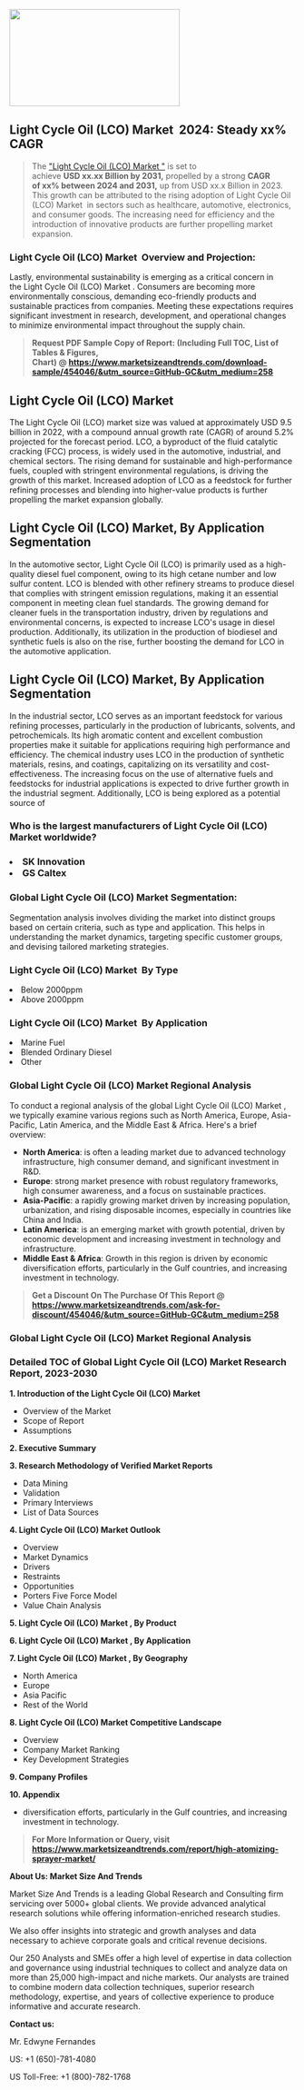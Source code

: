 <p><img class="alignnone size-medium wp-image-20088" src="https://ffe5etoiles.com/wp-content/uploads/2024/12/MST1-300x171.png" alt="" width="300" height="171" /></p><h2 id="ember46" class="ember-view reader-text-block__heading-2">Light Cycle Oil (LCO) Market &nbsp;2024: Steady&nbsp;xx% CAGR</h2><blockquote id="ember47" class="ember-view reader-text-block__blockquote">The&nbsp;<a class="app-aware-link " href="https://www.marketsizeandtrends.com/download-sample/454046/&utm_source=GitHub-GC&utm_medium=258" target="_blank" data-test-app-aware-link="">"Light Cycle Oil (LCO) Market "</a>&nbsp;is set to achieve&nbsp;<strong>USD&nbsp;xx.xx&nbsp;Billion by 2031,</strong>&nbsp;propelled by a strong&nbsp;<strong>CAGR of&nbsp;xx% between 2024 and 2031,</strong>&nbsp;up from USD xx.x Billion in 2023. This growth can be attributed to the rising adoption of&nbsp;Light Cycle Oil (LCO) Market &nbsp;in sectors such as healthcare, automotive, electronics, and consumer goods. The increasing need for efficiency and the introduction of innovative products are further propelling market expansion.</blockquote><h3 id="ember48" class="ember-view reader-text-block__heading-3">Light Cycle Oil (LCO) Market &nbsp;Overview and Projection:</h3><p id="ember49" class="ember-view reader-text-block__paragraph">Lastly, environmental sustainability is emerging as a critical concern in the&nbsp;Light Cycle Oil (LCO) Market . Consumers are becoming more environmentally conscious, demanding eco-friendly products and sustainable practices from companies. Meeting these expectations requires significant investment in research, development, and operational changes to minimize environmental impact throughout the supply chain.</p><blockquote id="ember50" class="ember-view reader-text-block__blockquote"><strong>Request PDF Sample Copy of Report: (Including Full TOC, List of Tables &amp; Figures, Chart)&nbsp;@&nbsp;<strong><a href="https://www.marketsizeandtrends.com/download-sample/454046/&utm_source=GitHub-GC&utm_medium=258" target="_blank">https://www.marketsizeandtrends.com/download-sample/454046/&utm_source=GitHub-GC&utm_medium=258</a></strong></strong></blockquote><h3 class=""><h2>Light Cycle Oil (LCO) Market</h2><p>The Light Cycle Oil (LCO) market size was valued at approximately USD 9.5 billion in 2022, with a compound annual growth rate (CAGR) of around 5.2% projected for the forecast period. LCO, a byproduct of the fluid catalytic cracking (FCC) process, is widely used in the automotive, industrial, and chemical sectors. The rising demand for sustainable and high-performance fuels, coupled with stringent environmental regulations, is driving the growth of this market. Increased adoption of LCO as a feedstock for further refining processes and blending into higher-value products is further propelling the market expansion globally.</p><h2>Light Cycle Oil (LCO) Market, By Application Segmentation</h2><p>In the automotive sector, Light Cycle Oil (LCO) is primarily used as a high-quality diesel fuel component, owing to its high cetane number and low sulfur content. LCO is blended with other refinery streams to produce diesel that complies with stringent emission regulations, making it an essential component in meeting clean fuel standards. The growing demand for cleaner fuels in the transportation industry, driven by regulations and environmental concerns, is expected to increase LCO's usage in diesel production. Additionally, its utilization in the production of biodiesel and synthetic fuels is also on the rise, further boosting the demand for LCO in the automotive application.</p><h2>Light Cycle Oil (LCO) Market, By Application Segmentation</h2><p>In the industrial sector, LCO serves as an important feedstock for various refining processes, particularly in the production of lubricants, solvents, and petrochemicals. Its high aromatic content and excellent combustion properties make it suitable for applications requiring high performance and efficiency. The chemical industry uses LCO in the production of synthetic materials, resins, and coatings, capitalizing on its versatility and cost-effectiveness. The increasing focus on the use of alternative fuels and feedstocks for industrial applications is expected to drive further growth in the industrial segment. Additionally, LCO is being explored as a potential source of </h3><h3 id="" class="">Who is the largest manufacturers of&nbsp;Light Cycle Oil (LCO) Market worldwide?</h3><h3 class=""></Li><Li>SK Innovation</Li><Li> GS Caltex</h3><h3 id="ember53" class="ember-view reader-text-block__heading-3">Global&nbsp;Light Cycle Oil (LCO) Market Segmentation:</h3><p id="ember54" class="ember-view reader-text-block__paragraph">Segmentation analysis involves dividing the market into distinct groups based on certain criteria, such as type and application. This helps in understanding the market dynamics, targeting specific customer groups, and devising tailored marketing strategies.</p><h3 id="" class="">Light Cycle Oil (LCO) Market &nbsp;By Type</h3><p></Li><Li>Below 2000ppm</Li><Li> Above 2000ppm</p><h3 id="" class="">Light Cycle Oil (LCO) Market &nbsp;By Application</h3><p class=""></Li><Li>Marine Fuel</Li><Li> Blended Ordinary Diesel</Li><Li> Other</p><h3 id="ember62" class="ember-view reader-text-block__heading-3">Global Light Cycle Oil (LCO) Market Regional Analysis</h3><p id="ember63" class="ember-view reader-text-block__paragraph">To conduct a regional analysis of the global Light Cycle Oil (LCO) Market , we typically examine various regions such as North America, Europe, Asia-Pacific, Latin America, and the Middle East &amp; Africa. Here's a brief overview:</p><ul><li><strong>North America</strong>: is often a leading market due to advanced technology infrastructure, high consumer demand, and significant investment in R&amp;D.</li><li><strong>Europe</strong>: strong market presence with robust regulatory frameworks, high consumer awareness, and a focus on sustainable practices.</li><li><strong>Asia-Pacific</strong>: a rapidly growing market driven by increasing population, urbanization, and rising disposable incomes, especially in countries like China and India.</li><li><strong>Latin America</strong>: is an emerging market with growth potential, driven by economic development and increasing investment in technology and infrastructure.</li><li><strong>Middle East &amp; Africa</strong>: Growth in this region is driven by economic diversification efforts, particularly in the Gulf countries, and increasing investment in technology.</li></ul><blockquote id="ember61" class="ember-view reader-text-block__blockquote"><strong>Get a Discount On The Purchase Of This Report @ <strong><a href="https://html-cleaner.com/" target="">https://www.marketsizeandtrends.com/ask-for-discount/454046/&utm_source=GitHub-GC&utm_medium=258</a></strong></strong></blockquote><h3 id="ember62" class="ember-view reader-text-block__heading-3">Global Light Cycle Oil (LCO) Market Regional Analysis</h3><h3 id="" class="">Detailed TOC of Global Light Cycle Oil (LCO) Market Research Report, 2023-2030</h3><p id="" class=""><strong>1. Introduction of the Light Cycle Oil (LCO) Market </strong></p><ul><li>Overview of the Market</li><li>Scope of Report</li><li>Assumptions</li></ul><p id="" class=""><strong>2. Executive Summary</strong></p><p id="" class=""><strong>3. Research Methodology of Verified Market Reports</strong></p><ul><li>Data Mining</li><li>Validation</li><li>Primary Interviews</li><li>List of Data Sources</li></ul><p id="" class=""><strong>4. Light Cycle Oil (LCO) Market Outlook</strong></p><ul><li>Overview</li><li>Market Dynamics</li><li>Drivers</li><li>Restraints</li><li>Opportunities</li><li>Porters Five Force Model</li><li>Value Chain Analysis</li></ul><p id="" class=""><strong>5. Light Cycle Oil (LCO) Market , By Product</strong></p><p id="" class=""><strong>6. Light Cycle Oil (LCO) Market , By Application</strong></p><p id="" class=""><strong>7. Light Cycle Oil (LCO) Market , By Geography</strong></p><ul><li>North America</li><li>Europe</li><li>Asia Pacific</li><li>Rest of the World</li></ul><p id="" class=""><strong>8. Light Cycle Oil (LCO) Market Competitive Landscape</strong></p><ul><li>Overview</li><li>Company Market Ranking</li><li>Key Development Strategies</li></ul><p id="" class=""><strong>9. Company Profiles</strong></p><p id="" class=""><strong>10. Appendix</strong></p><ul><li>diversification efforts, particularly in the Gulf countries, and increasing investment in technology.</li></ul><blockquote id="ember65" class="ember-view reader-text-block__blockquote"><strong>For More Information or Query, visit <strong><strong><a href="https://html-cleaner.com/" target="">https://www.marketsizeandtrends.com/report/high-atomizing-sprayer-market/</a></strong></strong></strong></blockquote><p id="" class=""><strong>About Us: Market Size And Trends</strong></p><p id="" class="">Market Size And Trends is a leading Global Research and Consulting firm servicing over 5000+ global clients. We provide advanced analytical research solutions while offering information-enriched research studies.</p><p id="" class="">We also offer insights into strategic and growth analyses and data necessary to achieve corporate goals and critical revenue decisions.</p><p id="" class="">Our 250 Analysts and SMEs offer a high level of expertise in data collection and governance using industrial techniques to collect and analyze data on more than 25,000 high-impact and niche markets. Our analysts are trained to combine modern data collection techniques, superior research methodology, expertise, and years of collective experience to produce informative and accurate research.</p><p id="" class=""><strong>Contact us:</strong></p><p id="" class="">Mr. Edwyne Fernandes</p><p id="" class="">US: +1 (650)-781-4080</p><p id="" class="">US Toll-Free: +1 (800)-782-1768</p>
